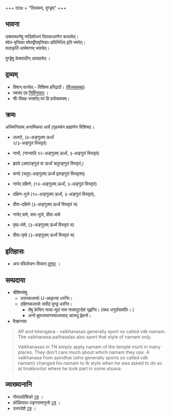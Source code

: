 +++
title = "तिलकम्, पुण्ड्रम्"
+++

## भावना
उक्तस्थानेषु नाडिशोधनं तिलकधरणेन कल्पयेत्।  
श्वेत-मृत्तिका श्वेतद्वीपमृत्तिका-प्रतिनिधिर् इति स्मरेत्।  
पादाकृतिं धार्यमाणम् भावयेत्। 

पुण्ड्रेषु केशवादीन् आवाहयेत् ।  


## द्रव्यम्
- विषान् वारयेत् - विशिष्य हरिद्रादौ। ([विजयकथा](/kalpAntaram/vishvAsaH/kriyA-nishchayaH/angAni/dravyam/kunkumAdi/articles/shrIchUrNam-kunkumam-lead)) 
- स्वयम् एव [निर्मिनुयात्](/kalpAntaram/content/vishvAsaH/kriyA-nishchayaH/angAni/dravyam/kunkumAdi/articles/diy-shrIchUrNam/) । 
- श्री-विग्रह-स्पर्शात् परं हि प्रयोक्तव्यम्। 

## क्रमः
अभिमन्त्रितम् अनामिकया धार्यं (गृहस्थेन ब्राह्मणेन विशिष्य)। 

- ललाटे, (४-अङ्गुलम् ऊर्ध्वं  
२/३-अङ्गुलं विस्तृतं)
- नाभौ, (नाभ्यादि १२-अङ्गुलम् ऊर्ध्वं, ३-अङ्गुलं विस्तृतं)
- हृदये (अष्टाङ्गुलं वा ऊर्ध्वं चतुरङ्गुलं विस्तृतं,)
- कण्ठे (चतुर्-अङ्गुलम् ऊर्ध्वं  द्व्यङ्गुलं विस्तृतम्)

- नाभेर् दक्षिणे, (१२-अङ्गुलम् ऊर्ध्वं, ३-अङ्गुलं विस्तृतं) 
- दक्षिण-भुजे (१०-अङ्गुलम् ऊर्ध्वं, ३-अङ्गुलं विस्तृतं),  
- ग्रीवा-दक्षिणे (३-अङ्गुलम् ऊर्ध्वं विस्तृतं च)

- नाभेर् वामे, वाम-भुजे, ग्रीवा-वामे

- पृष्ठ-वंशे, (३-अङ्गुलम् ऊर्ध्वं विस्तृतं च)
- ग्रीवा-पृष्ठे (३-अङ्गुलम् ऊर्ध्वं विस्तृतं च)




## इतिहासः
- अत्र रविलोचन-विचारा [दृश्याः](../puNDre_ravilochanaH) । 

## सम्प्रदाया
- श्रीवैष्णवेषु 
  - उत्तरकलार्याः U-आकृत्या धरन्ति।
  - दक्षिणकलार्याः सपीठं पुण्ड्रं धरन्ति। 
    - तेषु केचिन् नासा-मूलं नाम नासापुटदेशं गृह्णन्ति। (यथा धनुर्दासयतिः। )
    - अन्ये भ्रूमध्यभागस्याधस्ताद् आरब्धुं ईहन्ते। 
- वैखानसाः

> AP and telengana - vaikhanasas generally sport so called vdk namam. The vaikhanasa pathasalas also sport that style of namam only.
> 
> Vaikhanasas in TN simply apply namam of the temple murti in many places. They don't care much about which namam they use. A vaikhanasa from ayindhai (who generally sports so called vdk namam) changed his namam to tk style when he was asked to do so at tirukkovilur where he took part in some utsava.


## व्याख्यानानि
- गोपालदेशिको [ऽत्र](/AgamaH_vaiShNavaH/rAmAnuja-sampradAyaH/kriyA/venkaTa-nAtha-shAkhA/gopAla-deshikaH/Ahnikam_AhnikArtha-prakAshikA/02_abhigamanam/14_puNDradhAraNam) । 
- कॊळियाल-रङ्गरामानुजो [ऽत्र](/AgamaH_vaiShNavaH/rAmAnuja-sampradAyaH/kriyA/venkaTa-nAtha-shAkhA/koLHiyAla-ranga-rAmAnujaH/laghvAhnikam/03_puNDradhAraNakramaH.md) । 
- उत्तरदेशे [ऽत्र](https://www.youtube.com/watch?v=hGBT0vfz7Eo) ।  